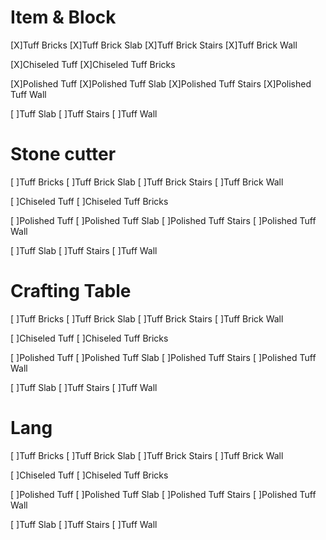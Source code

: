 # Item & Block
[X]Tuff Bricks 
[X]Tuff Brick Slab
[X]Tuff Brick Stairs
[X]Tuff Brick Wall

[X]Chiseled Tuff
[X]Chiseled Tuff Bricks

[X]Polished Tuff
[X]Polished Tuff Slab
[X]Polished Tuff Stairs
[X]Polished Tuff Wall

[ ]Tuff Slab
[ ]Tuff Stairs
[ ]Tuff Wall


# Stone cutter
[ ]Tuff Bricks
[ ]Tuff Brick Slab
[ ]Tuff Brick Stairs
[ ]Tuff Brick Wall

[ ]Chiseled Tuff
[ ]Chiseled Tuff Bricks

[ ]Polished Tuff
[ ]Polished Tuff Slab
[ ]Polished Tuff Stairs
[ ]Polished Tuff Wall

[ ]Tuff Slab
[ ]Tuff Stairs
[ ]Tuff Wall

# Crafting Table
[ ]Tuff Bricks
[ ]Tuff Brick Slab
[ ]Tuff Brick Stairs
[ ]Tuff Brick Wall

[ ]Chiseled Tuff
[ ]Chiseled Tuff Bricks

[ ]Polished Tuff
[ ]Polished Tuff Slab
[ ]Polished Tuff Stairs
[ ]Polished Tuff Wall

[ ]Tuff Slab
[ ]Tuff Stairs
[ ]Tuff Wall

# Lang
[ ]Tuff Bricks
[ ]Tuff Brick Slab
[ ]Tuff Brick Stairs
[ ]Tuff Brick Wall

[ ]Chiseled Tuff
[ ]Chiseled Tuff Bricks

[ ]Polished Tuff
[ ]Polished Tuff Slab
[ ]Polished Tuff Stairs
[ ]Polished Tuff Wall

[ ]Tuff Slab
[ ]Tuff Stairs
[ ]Tuff Wall